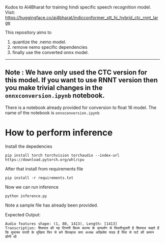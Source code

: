 Kudos to AI4Bharat for training hindi specific speech recognition model.
Visit: https://huggingface.co/ai4bharat/indicconformer_stt_hi_hybrid_ctc_rnnt_large


This repository aims to 
1. quantize the .nemo model.
2. remove nemo specific dependencies
3. finally use the converted onnx model. 


---

Note : We have only used the CTC version for this model. 
If you want to use RNNT version then you make trivial changes in the `onnxconversion.ipynb`
notebook.
---

There is a notebook already provided for conversion to float 16 model. 
The name of the notebook is `onnxconversion.ipynb`


# How to perform inference 

Install the depedencies

```
pip install torch torchvision torchaudio --index-url https://download.pytorch.org/whl/cpu
```

After that install from requirements file

```
pip install -r requirements.txt
```

Now we can run inference 

`python inference.py`

Note a sample file has already been provided. 

Expected Output: 


```
Audio features shape: (1, 80, 1413), Length: [1413]
Transcription: शिवपाल की यह टिप्पणी फ़िल्म काल्या के डायलॉग से मिलतीजुलती है शिवपाल चाहते हैं कि मुलायम पारती के मुखिया फिर से बने फ़िलहाल सपा अध्यक्ष अखिलेश यादव हैं पिता से पार्ट की कमान छीनी थी
```
